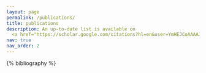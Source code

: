 ```yaml
---
layout: page
permalink: /publications/
title: publications
description: An up-to-date list is available on
  <a href="https://scholar.google.com/citations?hl=en&user=YmHEJCoAAAAJ">Google Scholar</a>.
nav: true
nav_order: 2
---
```


<!-- _pages/publications.md -->
<div class="publications">

{% bibliography %}

</div>
